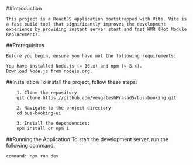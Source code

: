##Introduction

    This project is a ReactJS application bootstrapped with Vite. Vite is a fast build tool that significantly improves the development experience by providing instant server start and fast HMR (Hot Module Replacement).

##Prerequisites

    Before you begin, ensure you have met the following requirements:

    You have installed Node.js (= 16.x) and npm (= 8.x).
    Download Node.js from nodejs.org.

##Installation
    To install the project, follow these steps:

        1. Clone the repository:
        git clone https://github.com/vengateshPrasad5/bus-booking.git

        2. Navigate to the project directory:
        cd bus-booking-ui

        3. Install the dependencies:
        npm install or npm i

##Running the Application
To start the development server, run the following command:
    
    command: npm run dev

